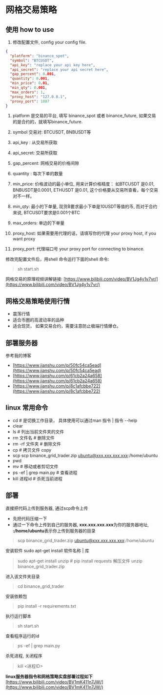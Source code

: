 # 网格交易策略

## 使用 how to use

1. 修改配置文件, config your config file.

```json
{
  "platform": "binance_spot",
  "symbol": "BTCUSDT",
  "api_key": "replace your api key here",
  "api_secret": "replace your api secret here",
  "gap_percent": 0.001,
  "quantity": 0.001,
  "min_price": 0.01,
  "min_qty": 0.001,
  "max_orders": 1,
  "proxy_host": "127.0.0.1",
  "proxy_port": 1087
}

```

1. platform 是交易的平台, 填写 binance_spot 或者 binance_future, 如果交易的是合约的，就填写binance_future.
2. symbol 交易对: BTCUSDT, BNBUSDT等
3. api_key : 从交易所获取
4. api_secret: 交易所获取
5. gap_percent: 网格交易的价格间隙
6. quantity : 每次下单的数量
7. min_price: 价格波动的最小单位, 用来计算价格精度： 如BTCUSDT 是0.01, BNBUSDT是0.0001, ETHUSDT 是0.01, 这个价格要从交易所查看，每个交易对不一样。

8. min_qty: 最小的下单量, 现货B要求最小下单是10USDT等值的币, 而对于合约来说, BTCUSDT要求是0.001个BTC
9. max_orders: 单边的下单量
10. proxy_host: 如果需要用代理的话，请填写你的代理 your proxy host, if you want proxy
11. proxy_port: 代理端口号 your proxy port for connecting to binance.

修改完配置文件后，用shell 命令运行下面的shell 命令:
> sh start.sh

网格交易的原理视频讲解链接:
[https://www.bilibili.com/video/BV1Jg4y1v7vr/](https://www.bilibili.com/video/BV1Jg4y1v7vr/)

## 网格交易策略使用行情

- 震荡行情
- 适合币圈的高波动率的品种
- 适合现货， 如果交易合约，需要注意防止极端行情爆仓。

## 部署服务器

参考我的博客

- [https://www.jianshu.com/p/50fc54ca5ead](https://www.jianshu.com/p/50fc54ca5ead)
- [https://www.jianshu.com/p/61cb2a24a658](https://www.jianshu.com/p/61cb2a24a658)
- [https://www.jianshu.com/p/8c1afcbbe722](https://www.jianshu.com/p/8c1afcbbe722)

## linux 常用命令

- cd # 是切换工作目录， 具体使用可以通过man 指令 | 指令 --help
- clear
- ls # 列出当前文件夹的文件
- rm 文件名 # 删除文件
- rm -rf 文件夹 # 删除文件
- cp # 拷贝文件 copy
- scp scp binance_grid_trader.zip ubuntu@xxx.xxx.xxx.xxx:/home/ubuntu
- pwd
- mv # 移动或者剪切文件
- ps -ef | grep main.py # 查看进程
- kill 进程id # 杀死当前进程

## 部署

直接把代码上传到服务器, 通过scp命令上传

- 先把代码压缩一下
- 通过一下命令上传到自己的服务器, **xxx.xxx.xxx.xxx**为你的服务器地址, **:/home/ubuntu**表示你上传到服务器的目录

> scp binance_grid_trader.zip ubuntu@xxx.xxx.xxx.xxx:/home/ubuntu

安装软件 sudo apt-get install 软件名称 | 库
> sudo apt-get install  unzip # pip install requests 解压文件
> unzip binance_grid_trader.zip

进入该文件夹目录
> cd binance_grid_trader

安装依赖包
> pip install -r requirements.txt

执行运行脚本
> sh start.sh

查看程序运行的id
> ps -ef | grep main.py

杀死进程, 关闭程序
> kill <进程ID>

**linux服务器指令和网格策略实盘部署过程如下**
[https://www.bilibili.com/video/BV1mK411n7JW/](https://www.bilibili.com/video/BV1mK411n7JW/)